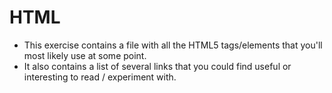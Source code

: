 # HTML
* This exercise contains a file with all the HTML5 tags/elements that you'll most likely use at some point.
* It also contains a list of several links that you could find useful or interesting to read / experiment with.